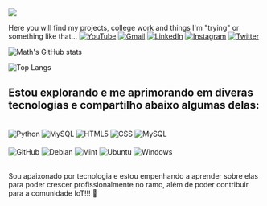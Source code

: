 <img widght=100% bottom=50px src='https://github.com/odevmath/odevmath/assets/88942151/25f13b53-c217-4704-bd0f-7de9c984bb9e'/>

Here you will find my projects, college work and things I'm "trying" or something like that...
[![YouTube](https://img.shields.io/badge/YouTube-FF0000?style=for-the-badge&logo=youtube&logoColor=white)](https://www.youtube.com/@odevmath)
[![Gmail](https://img.shields.io/badge/Gmail-D14836?style=for-the-badge&logo=gmail&logoColor=white)](mailto:matheusraimundosantos@gmail.com)
[![LinkedIn](https://img.shields.io/badge/LinkedIn-0077B5?style=for-the-badge&logo=linkedin&logoColor=white)](https://www.linkedin.com/in/omathsantos/)
[![Instagram](https://img.shields.io/badge/Instagram-E4405F?style=for-the-badge&logo=instagram&logoColor=white)](https://www.instagram.com/_imath/)
[![Twitter](https://img.shields.io/badge/Twitter-1DA1F2?style=for-the-badge&logo=twitter&logoColor=white
)](https://twitter.com/themathsantos)


![Math's GitHub stats](https://github-readme-stats.vercel.app/api?username=odevmath&theme=outrun&show_icons=true)

![Top Langs](https://github-readme-stats.vercel.app/api/top-langs/?username=odevmath&layout=compact)


## Estou explorando e me aprimorando em diveras tecnologias e compartilho abaixo algumas delas:

<div style="display: inline_block"><br/>
    <img align="center" alt="Python" src="https://img.shields.io/badge/Python-14354C?style=for-the-badge&logo=python&logoColor=white"/>
    <img align="center" alt="MySQL" src="https://img.shields.io/badge/C%2B%2B-00599C?style=for-the-badge&logo=c%2B%2B&logoColor=white" />
    <img align="center" alt="HTML5" src="https://img.shields.io/badge/HTML5-E34F26?style=for-the-badge&logo=html5&logoColor=white" />
    <img align="center" alt="CSS" src="https://img.shields.io/badge/CSS3-1572B6?style=for-the-badge&logo=css3&logoColor=white" />
    <img align="center" alt="MySQL" src="https://img.shields.io/badge/MySQL-00000F?style=for-the-badge&logo=mysql&logoColor=white" />
</div>
<div style="display: inline_block"><br/>
    <img align="center" alt="GitHub" src="https://img.shields.io/badge/GitHub-100000?style=for-the-badge&logo=github&logoColor=white"/>
    <img align="center" alt="Debian" src="https://img.shields.io/badge/Debian-A81D33?style=for-the-badge&logo=debian&logoColor=white" />
    <img align="center" alt="Mint" src="https://img.shields.io/badge/Linux_Mint-87CF3E?style=for-the-badge&logo=linux-mint&logoColor=white" />
    <img align="center" alt="Ubuntu" src="https://img.shields.io/badge/Ubuntu-E95420?style=for-the-badge&logo=ubuntu&logoColor=white" />
    <img align="center" alt="Windows" src="https://img.shields.io/badge/Windows-0078D6?style=for-the-badge&logo=windows&logoColor=white" />
</div><br>

Sou apaixonado por tecnologia e estou empenhando a aprender sobre elas para poder crescer profissionalmente no ramo, além de poder contribuir para a comunidade IoT!!! 🫡
